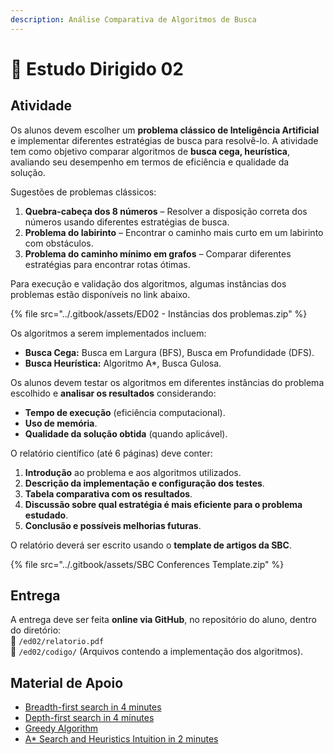 ```yaml
---
description: Análise Comparativa de Algoritmos de Busca
---
```


# 📄 Estudo Dirigido 02

## **Atividade**

Os alunos devem escolher um **problema clássico de Inteligência Artificial** e implementar diferentes estratégias de busca para resolvê-lo. A atividade tem como objetivo comparar algoritmos de **busca cega, heurística**, avaliando seu desempenho em termos de eficiência e qualidade da solução.

Sugestões de problemas clássicos:

1. **Quebra-cabeça dos 8 números** – Resolver a disposição correta dos números usando diferentes estratégias de busca.
2. **Problema do labirinto** – Encontrar o caminho mais curto em um labirinto com obstáculos.
3. **Problema do caminho mínimo em grafos** – Comparar diferentes estratégias para encontrar rotas ótimas.

Para execução e validação dos algoritmos, algumas instâncias dos problemas estão disponíveis no link abaixo.

{% file src="../.gitbook/assets/ED02 - Instâncias dos problemas.zip" %}

Os algoritmos a serem implementados incluem:

* **Busca Cega:** Busca em Largura (BFS), Busca em Profundidade (DFS).
* **Busca Heurística:** Algoritmo A\*, Busca Gulosa.

Os alunos devem testar os algoritmos em diferentes instâncias do problema escolhido e **analisar os resultados** considerando:

* **Tempo de execução** (eficiência computacional).
* **Uso de memória**.
* **Qualidade da solução obtida** (quando aplicável).

O relatório científico (até 6 páginas) deve conter:

1. **Introdução** ao problema e aos algoritmos utilizados.
2. **Descrição da implementação e configuração dos testes**.
3. **Tabela comparativa com os resultados**.
4. **Discussão sobre qual estratégia é mais eficiente para o problema estudado**.
5. **Conclusão e possíveis melhorias futuras**.

O relatório deverá ser escrito usando o **template de artigos da SBC**.&#x20;

{% file src="../.gitbook/assets/SBC Conferences Template.zip" %}

## **Entrega**

A entrega deve ser feita **online via GitHub**, no repositório do aluno, dentro do diretório:\
📂 `/ed02/relatorio.pdf`\
📂 `/ed02/codigo/` (Arquivos contendo a implementação dos algoritmos).

## **Material de Apoio**

* [Breadth-first search in 4 minutes](https://www.youtube.com/watch?v=HZ5YTanv5QE)
* [Depth-first search in 4 minutes](https://www.youtube.com/watch?v=Urx87-NMm6c)
* [Greedy Algorithm](https://www.youtube.com/watch?v=I_PxUlZh-Ag)
* [A\* Search and Heuristics Intuition in 2 minutes](https://www.youtube.com/watch?v=71CEj4gKDnE)
